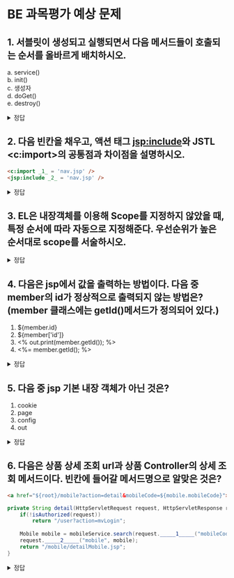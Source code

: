 # BE 과목평가 예상 문제
## 1. 서블릿이 생성되고 실행되면서 다음 메서드들이 호출되는 순서를 올바르게 배치하시오.
a. service()  
b. init()  
c. 생성자  
d. doGet()  
e. destroy()  

<details>
    <summary>정답</summary>
    <b>c > b > a > d > e</b> <br>
    doGet()은 service()이후 호출된다.
</details>

## 2. 다음 빈칸을 채우고, 액션 태그 <jsp:include>와 JSTL <c:import>의 공통점과 차이점을 설명하시오.
```html
<c:import _1_ = 'nav.jsp' />
<jsp:include _2_ = 'nav.jsp' />
```
<details>
    <summary>정답</summary>
    <b>1: url, 2: page</b> <br />
    <b>공통점: </b> 다른 페이지의 내용을 현재 페이지에 포함시키는 태그이다. <br>
    <b>차이점1: </b> import와 달리 include는 포함시킨 페이지의 변수를 사용할 수 없다. <br>
    <b>차이점2: </b> import와 달리 include는 외부 jsp파일을 포함시킬 수 없다. <br>
</details>

## 3. EL은 내장객체를 이용해 Scope를 지정하지 않았을 때, 특정 순서에 따라 자동으로 지정해준다. 우선순위가 높은 순서대로 scope를 서술하시오.

<details>
    <summary>정답</summary>
    <b>page > request > session > application</b> <br>
    범위가 작은 scope를 우선순위가 높게 지정한다.
</details>

## 4. 다음은 jsp에서 값을 출력하는 방법이다. 다음 중 member의 id가 정상적으로 출력되지 않는 방법은? (member 클래스에는 getId()메서드가 정의되어 있다.)
1. ${member.id}
2. ${member['id']}
3. <% out.print(member.getId()); %>
4. <%= member.getId(); %>

<details>
    <summary>정답</summary>
    <b>4. <%= member.getId(); %></b> <br>
    expression tag에는 ;가 들어가면 안된다.
</details>

## 5. 다음 중 jsp 기본 내장 객체가 아닌 것은?
1. cookie
2. page
3. config
4. out

<details>
    <summary>정답</summary>
    <b>1. cookie</b> <br>
    cookie는 jsp 내장 객체로 지원되지 않는다. jsp 내장 객체 request의 getCookies()를 이용하거나 el 내장 객체 cookie를 이용해야 한다.
</details>

## 6. 다음은 상품 상세 조회 url과 상품 Controller의 상세 조회 메서드이다. 빈칸에 들어갈 메서드명으로 알맞은 것은?
```html
<a href="${root}/mobile?action=detail&mobileCode=${mobile.mobileCode}">
```
```java
private String detail(HttpServletRequest request, HttpServletResponse response) throws Exception {
    if(!isAuthorized(request)) 
        return "/user?action=mvLogin";
    
    Mobile mobile = mobileService.search(request._____1_____("mobileCode"));
    request._____2_____("mobile", mobile);
    return "/mobile/detailMobile.jsp";
}
```

<details>
    <summary>정답</summary>
    <b>1. getParameter, 2. setAttribute</b> <br>
    클라이언트에서 파라미터로 넘어온 변수는 getParameter로, 클라이언트로 넘겨줄 변수를 세팅할 때는 setAttribute로 지정한다.
</details>